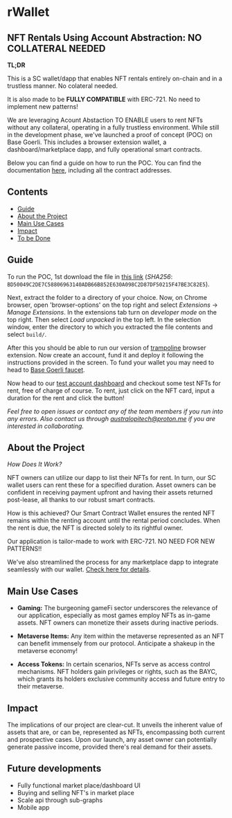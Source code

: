 
# rWallet 
## NFT Rentals Using Account Abstraction: NO COLLATERAL NEEDED

**TL;DR**

This is a SC wallet/dapp that enables NFT rentals entirely on-chain and in a trustless manner. No colateral needed.

It is also made to be **FULLY COMPATIBLE** with ERC-721. No need to implement new patterns!

We are leveraging Acount Abstaction TO ENABLE users to rent NFTs without any collateral, operating in a fully trustless environment. While still in the development phase, we've launched a proof of concept (POC) on Base Goerli. This includes a browser extension wallet, a dashboard/marketplace dapp, and fully operational smart contracts. 

Below you can find a guide on how to run the POC. You can find the documentation [here](https://github.com/pbfranceschin/r-wallet-base-3/blob/main/blockchain/README.md), including all the contract addresses.

## Contents
- [Guide](https://github.com/pbfranceschin/r-wallet-base-3/tree/main#guide)
- [About the Project](https://github.com/pbfranceschin/r-wallet-base-3/tree/main#about-the-project)
- [Main Use Cases](https://github.com/pbfranceschin/r-wallet-base-3/tree/main#main-use-cases)
- [Impact](https://github.com/pbfranceschin/r-wallet-base-3/tree/main#impact)
- [To be Done](https://github.com/pbfranceschin/r-wallet-base-3/tree/main#to-be-done)

## Guide
To run the POC, 1st download the file in [this link](https://drive.proton.me/urls/C5Z48JQRG8#EuTqtNt0jsp1) (*SHA256*: `BD50049C2DE7C58806963140ADB66B852E630A098C2D87DF50215F47BE3C82E5`).

Next, extract the folder to a directory of your choice. Now, on Chrome browser, open 'browser-options' on the top right and select *Extensions* -> *Manage Extensions*. In the extensions tab turn on *developer mode* on the top right. Then select *Load unpacked* in the top left. In the selection window, enter the directory to which you extracted the file contents and select `build/`.

After this you should be able to run our version of [trampoline](https://github.com/eth-infinitism/trampoline) browser extension. Now create an account, fund it and deploy it following the instructions provided in the screen. To fund your wallet you may need to head to [Base Goerli faucet](https://www.coinbase.com/faucets/base-ethereum-goerli-faucet).

Now head to our [test account dashboard](https://r-wallet-base-3.vercel.app/dashboard/0x099A294Bffb99Cb2350A6b6cA802712D9C96676A) and checkout some test NFTs for rent, free of charge of course. To rent, just click on the NFT card, input a duration for the rent and click the button!

*Feel free to open issues or contact any of the team members if you run into any errors. Also contact us through australopitech@proton.me if you are interested in collaborating.*


## About the Project

*How Does It Work?*

NFT owners can utilize our dapp to list their NFTs for rent. In turn, our SC wallet users can rent these for a specified duration. Asset owners can be confident in receiving payment upfront and having their assets returned post-lease, all thanks to our robust smart contracts.

How is this achieved? Our Smart Contract Wallet ensures the rented NFT remains within the renting account until the rental period concludes. When the rent is due, the NFT is directed solely to its rightful owner.

Our application is tailor-made to work with ERC-721. NO NEED FOR NEW PATTERNS!!

We've also streamlined the process for any marketplace dapp to integrate seamlessly with our wallet. [Check here for details](https://github.com/pbfranceschin/r-wallet-base-3/tree/main/blockchain#compatibility).


## Main Use Cases

- **Gaming:** The burgeoning gameFi sector underscores the relevance of our application, especially as most games employ NFTs as in-game assets. NFT owners can monetize their assets during inactive periods.

- **Metaverse Items:** Any item within the metaverse represented as an NFT can benefit immensely from our protocol. Anticipate a shakeup in the metaverse economy!

- **Access Tokens:** In certain scenarios, NFTs serve as access control mechanisms. NFT holders gain privileges or rights, such as the BAYC, which grants its holders exclusive community access and future entry to their metaverse.

## Impact

The implications of our project are clear-cut. It unveils the inherent value of assets that are, or can be, represented as NFTs, encompassing both current and prospective cases. Upon our launch, any asset owner can potentially generate passive income, provided there's real demand for their assets.

## Future developments

- Fully functional market place/dashboard UI
- Buying and selling NFT's in market place
- Scale api through sub-graphs
- Mobile app

